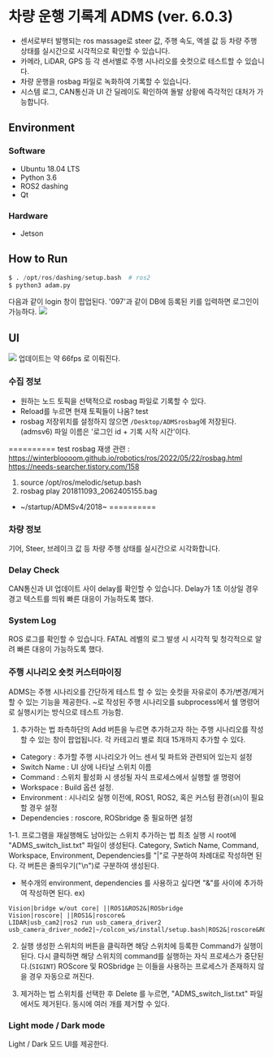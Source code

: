 # 차량 운행 기록계 ADMS (ver. 6.0.3)

* 센서로부터 발행되는 ros massage로 steer 값, 주행 속도, 엑셀 값 등 차량 주행 상태를 실시간으로 시각적으로 확인할 수 있습니다.   
* 카메라, LiDAR, GPS 등 각 센서별로 주행 시나리오를 숏컷으로 테스트할 수 있습니다.   
* 차량 운행을 rosbag 파일로 녹화하여 기록할 수 있습니다.
* 시스템 로그, CAN통신과 UI 간 딜레이도 확인하여 돌발 상황에 즉각적인 대처가 가능합니다.

## Environment
### Software
* Ubuntu 18.04 LTS
* Python 3.6
* ROS2 dashing
* Qt
### Hardware
* Jetson

## How to Run
```python
$ . /opt/ros/dashing/setup.bash  # ros2
$ python3 adam.py
```
다음과 같이 login 창이 팝업된다. '097'과 같이 DB에 등록된 키를 입력하면 로그인이 가능하다.
![](./readme_image/login.gif)

## UI
![](./readme_image/adms_play.png)
업데이트는 약 66fps 로 이뤄진다.

### 수집 정보
* 원하는 노드 토픽을 선택적으로 rosbag 파일로 기록할 수 있다.
* Reload를 누르면 현재 토픽들이 나옴? test
* rosbag 저장위치를 설정하지 않으면 `/Desktop/ADMSrosbag`에 저장된다. (admsv6) 파일 이름은 '로그인 id + 기록 시작 시간'이다.

==========
test
rosbag 재생 관련 : https://winterbloooom.github.io/robotics/ros/2022/05/22/rosbag.html
https://needs-searcher.tistory.com/158
1. source /opt/ros/melodic/setup.bash
2. rosbag play 201811093_2062405155.bag
  * ~/startup/ADMSv4/2018~
==========

### 차량 정보
기어, Steer, 브레이크 값 등 차량 주행 상태를 실시간으로 시각화합니다.

### Delay Check
CAN통신과 UI 업데이트 사이 delay를 확인할 수 있습니다. Delay가 1초 이상일 경우 경고 텍스트를 띄워 빠른 대응이 가능하도록 했다.

### System Log
ROS 로그를 확인할 수 있습니다. FATAL 레벨의 로그 발생 시 시각적 및 청각적으로 알려 빠른 대응이 가능하도록 했다.

### 주행 시나리오 숏컷 커스터마이징
ADMS는 주행 시나리오를 간단하게 테스트 할 수 있는 숏컷을 자유로이 추가/변경/제거할 수 있는 기능을 제공한다.
~로 작성된 주행 시나리오를 subprocess에서 쉘 명령어로 실행시키는 방식으로 테스트 가능함.
1. 추가하는 법
좌측하단의 Add 버튼을 누르면 추가하고자 하는 주행 시나리오를 작성할 수 있는 창이 팝업됩니다. 각 카테고리 별로 최대 15개까지 추가할 수 있다.
* Category : 추가할 주행 시나리오가 어느 센서 및 파트와 관련되어 있는지 설정
* Switch Name : UI 상에 나타날 스위치 이름
* Command : 스위치 활성화 시 생성될 자식 프로세스에서 실행할 셀 명령어
* Workspace : Build 옵션 설정.
* Environment : 시나리오 실행 이전에, ROS1, ROS2, 혹은 커스텀 환경(`sh`)이 필요할 경우 설정
* Dependencies : roscore, ROSbridge 중 필요하면 설정

1-1. 프로그램을 재실행해도 남아있는 스위치 추가하는 법
최초 실행 시 root에 "ADMS_switch_list.txt" 파일이 생성된다. Category, Swtich Name, Command, Workspace, Environment, Dependencies를 "|"로 구분하여 차례대로 작성하면 된다. 각 버튼은 줄띄우기("\n")로 구분하여 생성된다.
* 복수개의 environment, dependencies 를 사용하고 싶다면 "&"를 사이에 추가하여 작성하면 된다.
ex)  
```
Vision|bridge w/out core| ||ROS1&ROS2&|ROSbridge
Vision|roscore| ||ROS1&|roscore&
LIDAR|usb_cam2|ros2 run usb_camera_driver2 usb_camera_driver_node2|~/colcon_ws/install/setup.bash|ROS2&|roscore&ROSbridge
```

2. 실행
생성한 스위치의 버튼을 클릭하면 해당 스위치에 등록한 Command가 실행이 된다. 다시 클릭하면 해당 스위치의 command를 실행하는 자식 프로세스가 중단된다.(`SIGINT`) ROScore 및 ROSbridge 는 이들을 사용하는 프로세스가 존재하지 않을 경우 자동으로 꺼진다.

3. 제거하는 법
스위치를 선택한 후 Delete 를 누르면, "ADMS_switch_list.txt" 파일에서도 제거된다. 동시에 여러 개를 제거할 수 있다.

### Light mode / Dark mode
Light / Dark 모드 UI를 제공한다.
